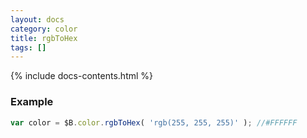 ```yaml
---
layout: docs
category: color
title: rgbToHex
tags: []
---
```


{% include docs-contents.html %}

### Example
```js
var color = $B.color.rgbToHex( 'rgb(255, 255, 255)' ); //#FFFFFF
```